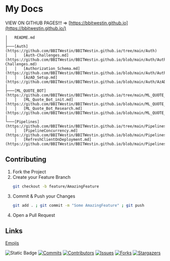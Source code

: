 # My Docs

VIEW ON GITHUB PAGES!!! => [https://bbitwestin.github.io](https://bbitwestin.github.io/)

```
│   README.md
│
├───[Auth](https://github.com/BBITWestin/BBITWestin.github.io/tree/main/Auth)
│   │   [Auth-Challenges.md](https://github.com/BBITWestin/BBITWestin.github.io/blob/main/Auth/Auth-Challenges.md)
│   │   [Authorization_Schema.md](https://github.com/BBITWestin/BBITWestin.github.io/blob/main/Auth/Authorization_Schema.md)
│   │   [AzAD_Setup.md](https://github.com/BBITWestin/BBITWestin.github.io/blob/main/Auth/AzAD_Setup.md)
│
├───[ML_QUOTE_BOT](https://github.com/BBITWestin/BBITWestin.github.io/tree/main/ML_QUOTE_BOT)
│   │   [ML_Quote_Bot_init.md](https://github.com/BBITWestin/BBITWestin.github.io/blob/main/ML_QUOTE_BOT/ML_Quote_Bot_init.md)
│   │   [ML_Quote_Bot_Research.md](https://github.com/BBITWestin/BBITWestin.github.io/blob/main/ML_QUOTE_BOT/ML_Quote_Bot_Research.md)
│
└───[Pipelines](https://github.com/BBITWestin/BBITWestin.github.io/tree/main/Pipelines)
    │   [PipelineConcurrency.md](https://github.com/BBITWestin/BBITWestin.github.io/blob/main/Pipelines/PipelineConcurrency.md)
    │   [RefreshClientOnDeployment.md](https://github.com/BBITWestin/BBITWestin.github.io/blob/main/Pipelines/RefreshClientOnDeployment.md)
```

## Contributing

1. Fork the Project
2. Create your Feature Branch
   ```sh
   git checkout -b feature/AmazingFeature
   ```
3. Commit & Push your Changes
   ```sh
   git add . ; git commit -m "Some AmazingFeature" ; git push
   ```
4. Open a Pull Request

## Links

[Emojis](https://gist.github.com/rxaviers/7360908)

![Static Badge](https://img.shields.io/badge/------------%20HELLO%20WORLD%20-------------8A2BE2.svg?style=for-the-badge)
[![Commits][last-commits-shield]][last-commits-url]
[![Contributors][contributors-shield]][contributors-url]
[![Issues][issues-shield]][issues-url]
[![Forks][forks-shield]][forks-url]
[![Stargazers][stars-shield]][stars-url]

[contributors-shield]: https://img.shields.io/github/contributors/BBITWestin/My-Docs.svg?style=for-the-badge
[contributors-url]: https://github.com/BBITWestin/My-Docs/graphs/contributors
[forks-shield]: https://img.shields.io/github/forks/BBITWestin/My-Docs.svg?style=for-the-badge
[forks-url]: https://github.com/BBITWestin/My-Docs/network/members
[last-commits-shield]: https://img.shields.io/github/last-commit/BBITWestin/My-Docs.svg?style=for-the-badge
[last-commits-url]: https://github.com/BBITWestin/My-Docs/commits/main/
[stars-shield]: https://img.shields.io/github/stars/BBITWestin/My-Docs.svg?style=for-the-badge
[stars-url]: https://github.com/BBITWestin/My-Docs/stargazers
[issues-shield]: https://img.shields.io/github/issues/BBITWestin/My-Docs.svg?style=for-the-badge
[issues-url]: https://github.com/BBITWestin/My-Docs/issues
